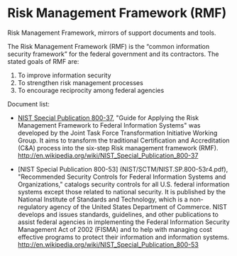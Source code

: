  Risk Management Framework (RMF)
===

Risk Management Framework, mirrors of support documents and tools.

The Risk Management Framework (RMF) is the “common information security framework” for the federal government and its contractors. The stated goals of RMF are:

1. To improve information security
2. To strengthen risk management processes
3. To encourage reciprocity among federal agencies



Document list:

 * [NIST Special Publication 800-37](NIST/Guide/sp800-37-rev1-final.pdf), "Guide for Applying the Risk Management Framework to Federal Information Systems" was developed by the Joint Task Force Transformation Initiative Working Group. It aims to transform the traditional Certification and Accreditation (C&A) process into the six-step Risk management framework (RMF).
http://en.wikipedia.org/wiki/NIST_Special_Publication_800-37

 * [NIST Special Publication 800-53] (NIST/SCTM/NIST.SP.800-53r4.pdf), "Recommended Security Controls for Federal Information Systems and Organizations," catalogs security controls for all U.S. federal information systems except those related to national security. It is published by the National Institute of Standards and Technology, which is a non-regulatory agency of the United States Department of Commerce. NIST develops and issues standards, guidelines, and other publications to assist federal agencies in implementing the Federal Information Security Management Act of 2002 (FISMA) and to help with managing cost effective programs to protect their information and information systems. http://en.wikipedia.org/wiki/NIST_Special_Publication_800-53
